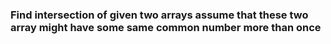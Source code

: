 ### Find intersection of given two arrays assume that these two array might have some same common number more than once
